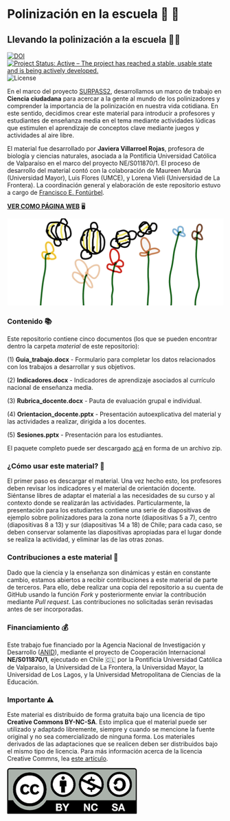 # Polinización en la escuela :hibiscus: :bee:

## Llevando la polinización a la escuela :woman_student:

[![DOI](https://zenodo.org/badge/447651691.svg)](https://zenodo.org/badge/latestdoi/447651691)
[![Project Status: Active – The project has reached a stable, usable state and is being actively developed.](https://www.repostatus.org/badges/latest/active.svg)](https://www.repostatus.org/#active) ![License](https://img.shields.io/badge/License-CC%20BY%2D-SA%204.0-lightgrey.svg)

En el marco del proyecto [SURPASS2](https://bee-surpass.org), desarrollamos un marco de trabajo en **Ciencia ciudadana** para acercar a la gente al mundo de los polinizadores y comprender la importancia de la polinización en nuestra vida cotidiana. En este sentido, decidimos crear este material para introducir a profesores y estudiantes de enseñanza media en el tema mediante actividades lúdicas que estimulen el aprendizaje de conceptos clave mediante juegos y actividades al aire libre.

El material fue desarrollado por **Javiera Villarroel Rojas**, profesora de biología y ciencias naturales, asociada a la Pontificia Universidad Católica de Valparaíso en el marco del proyecto NE/S011870/1. El proceso de desarrollo del material contó con la colaboración de Maureen Murúa (Universidad Mayor), Luis Flores (UMCE), y Lorena Vieli (Universidad de La Frontera). La coordinación general y elaboración de este repositorio estuvo a cargo de [Francisco E. Fontúrbel](https://github.com/fonturbel).


**[VER COMO PÁGINA WEB](https://fonturbel-lab.github.io/polinizacion_escuela/)** :desktop_computer:

![](imagenes/bee_drawing.png)

### Contenido :books:

Este repositorio contiene cinco documentos (los que se pueden encontrar dentro la carpeta _material_ de este repositorio):

(1) **Guia_trabajo.docx** - Formulario para completar los datos relacionados con los trabajos a desarrollar y sus objetivos.

(2) **Indicadores.docx** - Indicadores de aprendizaje asociados al currículo nacional de enseñanza media.

(3) **Rubrica_docente.docx** - Pauta de evaluación grupal e individual.

(4) **Orientacion_docente.pptx** - Presentación autoexplicativa del material y las actividades a realizar, dirigida a los docentes.

(5) **Sesiones.pptx** - Presentación para los estudiantes.

El paquete completo puede ser descargado [acá](./paquete.zip) en forma de un archivo zip.


### ¿Cómo usar este material? :brain:

El primer paso es descargar el material. Una vez hecho esto, los profesores deben revisar los indicadores y el material de orientación docente. Siéntanse libres de adaptar el material a las necesidades de su curso y al contexto donde se realizarán las actividades. Particularmente, la presentación para los estudiantes contiene una serie de diapositivas de ejemplo sobre polinizadores para la zona norte (diapositivas 5 a 7), centro (diapositivas 8 a 13) y sur (diapositivas 14 a 18) de Chile; para cada caso, se deben conservar solamente las diapositivas apropiadas para el lugar donde se realiza la actividad, y eliminar las de las otras zonas.


### Contribuciones a este material :handshake:

Dado que la ciencia y la enseñanza son dinámicas y están en constante cambio, estamos abiertos a recibir contribuciones a este material de parte de terceros. Para ello, debe realizar una copia del repositorio a su cuenta de GitHub usando la función _Fork_ y posteriormente enviar la contribución mediante _Pull request_. Las contribuciones no solicitadas serán revisadas antes de ser incorporadas.


### Financiamiento :moneybag:

Este trabajo fue financiado por la Agencia Nacional de Investigación y Desarrollo ([ANID](https://www.anid.cl)), mediante el proyecto de Cooperación Internacional **NE/S011870/1**, ejecutado en Chile 🇨🇱 por la Pontificia Universidad Católica de Valparaíso, la Universidad de La Frontera, la Universidad Mayor, la Universidad de Los Lagos, y la Universidad Metropolitana de Ciencias de la Educación.


### Importante :warning:

Este material es distribuido de forma gratuita bajo una licencia de tipo **Creative Commons BY-NC-SA**. Esto implica que el material puede ser utilizado y adaptado libremente, siempre y cuando se mencione la fuente original y no sea comercializado de ninguna forma. Los materiales derivados de las adaptaciones que se realicen deben ser distribuidos bajo el mismo tipo de licencia. Para más información acerca de la licencia Creative Commns, lea [este artículo](https://creativecommons.cl/tipos-de-licencias/).

![](imagenes/by-nc-sa.png)
